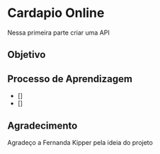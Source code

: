 # Cardapio Online

Nessa primeira parte criar uma API

## Objetivo

## Processo de Aprendizagem

- []
- []

## Agradecimento

Agradeço a Fernanda Kipper pela ideia do projeto
